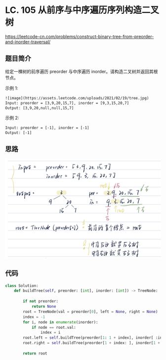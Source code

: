 LC. 105 从前序与中序遍历序列构造二叉树
====
https://leetcode-cn.com/problems/construct-binary-tree-from-preorder-and-inorder-traversal/

## 题目简介

给定一棵树的前序遍历 preorder 与中序遍历  inorder。请构造二叉树并返回其根节点。

示例 1:
```
![image](https://assets.leetcode.com/uploads/2021/02/19/tree.jpg)
Input: preorder = [3,9,20,15,7], inorder = [9,3,15,20,7]
Output: [3,9,20,null,null,15,7]
```
示例 2:
```
Input: preorder = [-1], inorder = [-1]
Output: [-1]
```

## 思路
![image](https://github.com/PearlCoastal/Leetcode_GitOn/blob/master/img-folder/%E6%88%AA%E5%B1%8F0003-08-01%2023.10.19.png)
## 代码
```python
class Solution:
    def buildTree(self, preorder: [int], inorder: [int]) -> TreeNode:

        if not preorder:
            return None
        root = TreeNode(val = preorder[0], left = None, right = None)
        index = -1
        for i, node in enumerate(inorder):
            if node == root.val:
                index = i
        root.left = self.buildTree(preorder[1: 1 + index], inorder[ :index])
        root.right = self.buildTree(preorder[1 + index: ], inorder[1 + index: ])

        return root
```
